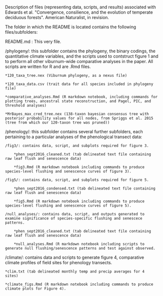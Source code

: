 Description of files (representing data, scripts, and results) associated with Edwards et al. "Convergence, consilience, and the evolution of temperate deciduous forests". American Naturalist, in revision.

The folder in which the README is located contains the following files/subfolders:

README.md : This very file.

/phylogeny/: this subfolder contains the phylogeny, the binary codings, the quantitative climate variables, and the scripts used to contstruct figure 1 and to perform all other viburnum-wide comparative analyses in the paper. All scripts are written for R and are .Rmd files.
	
	*120_taxa_tree.nex (Viburnum phylogeny, as a nexus file)

	*120_taxa_data.csv (trait data for all species included in phylogeny file)

	*comparative_analyses.Rmd (R markdown notebook, including commands for plotting trees, ancestral state reconstruction, and Pagel, PIC, and threshold analyses)

	*MrBayes_max_cred_tree.nex (138-taxon bayesian consensus tree with posterior probability values for all nodes, from Spriggs et al. 2015 (tree from which our 120-taxon tree was pruned))
	
/phenology/: this subfolder contains several further subfolders, each pertaining to a particular analyses of the phenological transect data:

	/fig3/: contains data, script, and subplots required for figure 3.
		
		*phen_sept2016_cleaned.txt (tab delineated text file containing raw leaf flush and senescence data)
		
		*fig3.Rmd (R markdown notebook including commands to produce species-level flushing and senescence curves of figure 3).
		
	/fig5/: contains data, script, and subplots required for figure 5.
		
		*phen_sept2016_condensed.txt (tab delineated text file containing raw leaf flush and senescence data)
		
		*fig5.Rmd (R markdown notebook including commands to produce species-level flushing and senescence curves of figure 5).
		
	/null_analyses/: contains data, script, and outputs generated to examine significance of species-specific flushing and senescece patterns.
	
		*phen_sept2016_cleaned.txt (tab delineated text file containing raw leaf flush and senescence data)
		
		*null_analyses.Rmd (R markdown notebook including scripts to generate null flushing/senescence patterns and test against observed. 
		
/climate/: contains data and scripts to generate figure 4, comparative climate profiles of field sites for phenology transects.

	*clim.txt (tab delineated monthly temp and precip averages for 4 sites)
	
	*climate_figs.Rmd (R markdown notebook including commands to produce climate plots for Figure 4).